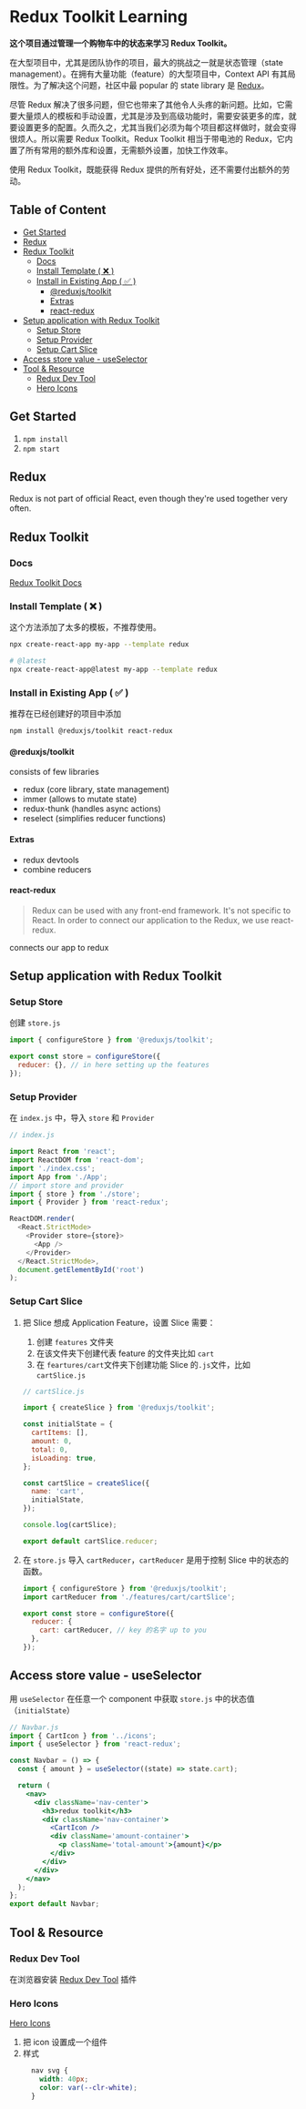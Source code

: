<h1> Redux Toolkit Learning </h1>

**这个项目通过管理一个购物车中的状态来学习 Redux Toolkit。**

在大型项目中，尤其是团队协作的项目，最大的挑战之一就是状态管理（state management）。在拥有大量功能（feature）的大型项目中，Context API 有其局限性。为了解决这个问题，社区中最 popular 的 state library 是 [Redux](https://redux.js.org/)。

尽管 Redux 解决了很多问题，但它也带来了其他令人头疼的新问题。比如，它需要大量烦人的模板和手动设置，尤其是涉及到高级功能时，需要安装更多的库，就要设置更多的配置。久而久之，尤其当我们必须为每个项目都这样做时，就会变得很烦人。所以需要 Redux Toolkit。Redux Toolkit 相当于带电池的 Redux，它内置了所有常用的额外库和设置，无需额外设置，加快工作效率。

使用 Redux Toolkit，既能获得 Redux 提供的所有好处，还不需要付出额外的劳动。

<h2> Table of Content </h2>

- [Get Started](#get-started)
- [Redux](#redux)
- [Redux Toolkit](#redux-toolkit)
  - [Docs](#docs)
  - [Install Template ( ❌ )](#install-template---)
  - [Install in Existing App ( ✅ )](#install-in-existing-app---)
    - [@reduxjs/toolkit](#reduxjstoolkit)
    - [Extras](#extras)
    - [react-redux](#react-redux)
- [Setup application with Redux Toolkit](#setup-application-with-redux-toolkit)
  - [Setup Store](#setup-store)
  - [Setup Provider](#setup-provider)
  - [Setup Cart Slice](#setup-cart-slice)
- [Access store value - useSelector](#access-store-value---useselector)
- [Tool \& Resource](#tool--resource)
  - [Redux Dev Tool](#redux-dev-tool)
  - [Hero Icons](#hero-icons)

## Get Started

1. `npm install`
2. `npm start`

## Redux

Redux is not part of official React, even though they're used together very often.

## Redux Toolkit

### Docs

[Redux Toolkit Docs](https://redux-toolkit.js.org/introduction/getting-started)

### Install Template ( ❌ )

这个方法添加了太多的模板，不推荐使用。

```sh
npx create-react-app my-app --template redux

# @latest
npx create-react-app@latest my-app --template redux
```

### Install in Existing App ( ✅ )

推荐在已经创建好的项目中添加

```sh
npm install @reduxjs/toolkit react-redux
```

#### @reduxjs/toolkit

consists of few libraries

- redux (core library, state management)
- immer (allows to mutate state)
- redux-thunk (handles async actions)
- reselect (simplifies reducer functions)

#### Extras

- redux devtools
- combine reducers

#### react-redux
> Redux can be used with any front-end framework. It's not specific to React. In order to connect our application to the Redux, we use react-redux.

connects our app to redux

## Setup application with Redux Toolkit

### Setup Store

创建 `store.js`
```js
import { configureStore } from '@reduxjs/toolkit';

export const store = configureStore({
  reducer: {}, // in here setting up the features
});
```

### Setup Provider

在 `index.js` 中，导入 `store` 和 `Provider`
```js
// index.js

import React from 'react';
import ReactDOM from 'react-dom';
import './index.css';
import App from './App';
// import store and provider
import { store } from './store';
import { Provider } from 'react-redux';

ReactDOM.render(
  <React.StrictMode>
    <Provider store={store}>
      <App />
    </Provider>
  </React.StrictMode>,
  document.getElementById('root')
);
```

### Setup Cart Slice

1. 把 Slice 想成 Application Feature，设置 Slice 需要：
   1. 创建 `features` 文件夹
   2. 在该文件夹下创建代表 feature 的文件夹比如 `cart`
   3. 在 `feartures/cart`文件夹下创建功能 Slice 的`.js`文件，比如 `cartSlice.js`

    ```js
    // cartSlice.js

    import { createSlice } from '@reduxjs/toolkit';

    const initialState = {
      cartItems: [],
      amount: 0,
      total: 0,
      isLoading: true,
    };

    const cartSlice = createSlice({
      name: 'cart',
      initialState,
    });

    console.log(cartSlice);

    export default cartSlice.reducer;
    ```

2. 在 `store.js` 导入 `cartReducer`，`cartReducer` 是用于控制 Slice 中的状态的函数。
    ```js
    import { configureStore } from '@reduxjs/toolkit';
    import cartReducer from './features/cart/cartSlice';

    export const store = configureStore({
      reducer: {
        cart: cartReducer, // key 的名字 up to you
      },
    });
    ```

## Access store value - useSelector

用 `useSelector` 在任意一个 component 中获取 `store.js` 中的状态值（`initialState`）

```jsx
// Navbar.js
import { CartIcon } from '../icons';
import { useSelector } from 'react-redux';

const Navbar = () => {
  const { amount } = useSelector((state) => state.cart);

  return (
    <nav>
      <div className='nav-center'>
        <h3>redux toolkit</h3>
        <div className='nav-container'>
          <CartIcon />
          <div className='amount-container'>
            <p className='total-amount'>{amount}</p>
          </div>
        </div>
      </div>
    </nav>
  );
};
export default Navbar;
```

## Tool & Resource

### Redux Dev Tool

在浏览器安装 [Redux Dev Tool](https://chromewebstore.google.com/detail/redux-devtools/lmhkpmbekcpmknklioeibfkpmmfibljd) 插件

### Hero Icons

[Hero Icons](https://heroicons.com/)

1. 把 icon 设置成一个组件
2. 样式
    ```css
      nav svg {
        width: 40px;
        color: var(--clr-white);
      }
      ```